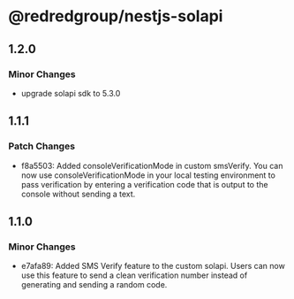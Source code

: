 # @redredgroup/nestjs-solapi

## 1.2.0

### Minor Changes

- upgrade solapi sdk to 5.3.0

## 1.1.1

### Patch Changes

- f8a5503: Added consoleVerificationMode in custom smsVerify. You can now use consoleVerificationMode in your local testing environment to pass verification by entering a verification code that is output to the console without sending a text.

## 1.1.0

### Minor Changes

- e7afa89: Added SMS Verify feature to the custom solapi. Users can now use this feature to send a clean verification number instead of generating and sending a random code.
